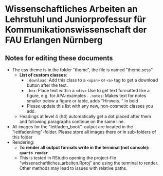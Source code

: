 # Wissenschaftliches Arbeiten an Lehrstuhl und Juniorprofessur für Kommunikationswissenschaft der FAU Erlangen Nürnberg

## Notes for editing these documents
- The css theme is in the folder "theme", the file is named "theme.scss"
    - **List of custom classes**:
        - `.download`: Add this class to a  `<span>` or `<a>` tag to get a download button after the text. 
        - `.box`: Place text within a `<div>` Use to get text formatted like a figure, e.g. for APA-examples
        . `.notes`: Makes text for notes smaller below a figure or table, adds "Hinweis. " in bold
        - Please update this list with any new, non-cosmetic classes you add.
    - Headings at level 4 (h4) automatically get a dot placed after them and following paragraphs continue on the same line.
- All images for the "leitfaden_book"-output are located in the "leitfaden/img"-folder. Please store all images there or in sub-folders of this folder
- Rendering:
    - **To render all output formats write in the terminal (not console): `quarto render`**
    - This is tested in RStudio opening the project-file "wissenschaftliches_arbeiten.Rproj" and using the terminal to render. Other methods may lead to issues with relative paths.
